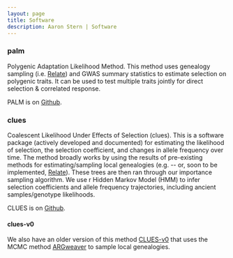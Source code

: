```yaml
---
layout: page
title: Software 
description: Aaron Stern | Software 
---
```


### palm

Polygenic Adaptation Likelihood Method. This method uses genealogy sampling (i.e. <a href = "https://myersgroup.github.io/relate/">Relate</a>) and GWAS summary statistics to estimate selection on polygenic traits. It can be used to test multiple traits jointly for direct selection & correlated response. 

PALM is on <a href = "https://github.com/35ajstern/palm">Github</a>. 

### clues 

Coalescent Likelihood Under Effects of Selection (clues). This is a software package (actively developed and documented) for estimating the likelihood of selection, the selection coefficient, and changes in allele frequency over time. The method broadly works by using the results of pre-existing methods for estimating/sampling local genealogies (e.g. -- or, soon to be implemented, <a href = "https://myersgroup.github.io/relate/">Relate</a>). These trees are then ran through our importance sampling algorithm. We use r Hidden Markov Model (HMM) to infer selection coefficients and allele frequency trajectories, including ancient samples/genotype likelihoods. 

CLUES is on <a href = "https://github.com/35ajstern/clues">Github</a>.

#### clues-v0

We also have an older version of this method <a href = "https://github.com/35ajstern/clues-v0">CLUES-v0</a> that uses the MCMC method <a href = "https://github.com/mjhubisz/argweaver">ARGweaver</a> to sample local genealogies.

<!-- Note: this is how to write a comment in HTML. Everything in here won't show up on your webpage.-->

<!--
To increase the size of the title, use fewer # in front of the paper title.
To decrease the size of the title, use more #. 
To remove the italics, remove the * before and after the description
To remove the underline from the title, remove the <u> tags (<u> and </u>)
-->
